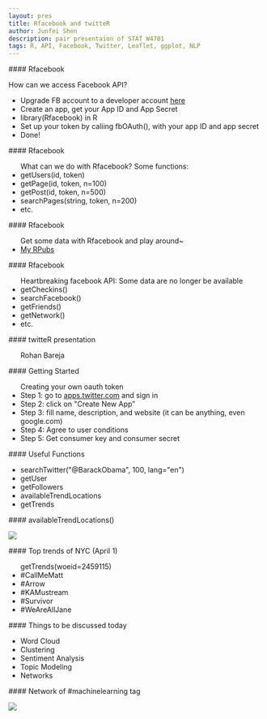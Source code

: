 ```yaml
---
layout: pres
title: Rfacebook and twitteR
author: Junfei Shen
description: pair presentaion of STAT W4701
tags: R, API, Facebook, Twitter, Leaflet, ggplot, NLP
---
```


<section>
	<section>
#### Rfacebook

How can we access Facebook API?

<ul>
<li>Upgrade FB account to a developer account <a href="https://developers.facebook.com/">here</a></li>
<li>Create an app, get your App ID and App Secret</li>
<li>library(Rfacebook) in R</li>
<li>Set up your token by caliing fbOAuth(), with your app ID and app secret</li>
<li>Done!</li>
</ul>

</section>
</section>


<section>
	<section>
#### Rfacebook

<ul>
What can we do with Rfacebook?
Some functions:

<li>getUsers(id, token)</li>
<li>getPage(id, token, n=100)</li>
<li>getPost(id, token, n=500)</li>
<li>searchPages(string, token, n=200)</li>
<li>etc.</li>
</ul>

</section>
</section>


<section>
	<section>
#### Rfacebook

<ul>
Get some data with Rfacebook and play around~
<li><a href="http://rpubs.com/shenjunfei">My RPubs</a></li>
</ul>

</section>
</section>


<section>
	<section>
#### Rfacebook

<ul>
Heartbreaking facebook API: Some data are no longer be available
<li>getCheckins()</li>
<li>searchFacebook()</li>
<li>getFriends()</li>
<li>getNetwork()</li>
<li>etc.</li>
</ul>

</section>
</section>


<section>
	<section>
#### twitteR presentation

<ul>
Rohan Bareja
</ul>

</section>
</section>


<section>
	<section>
#### Getting Started

<ul>
Creating your own oauth token

<li>Step 1: go to <a href="apps.twitter.com">apps.twitter.com</a> and sign in</li>
<li>Step 2: click on "Create New App”</li>
<li>Step 3: fill name, description, and website (it can be anything, even google.com)</li>
<li>Step 4: Agree to user conditions</li>
<li>Step 5: Get consumer key and consumer secret</li>
</ul>

</section>
</section>


<section>
	<section>
#### Useful Functions

<ul>
<li>searchTwitter("@BarackObama", 100, lang="en")</li>
<li>getUser</li>
<li>getFollowers</li>
<li>availableTrendLocations</li>
<li>getTrends</li>
</ul>

</section>
</section>


<section>
	<section>
#### availableTrendLocations()

![](https://raw.githubusercontent.com/shenjunfei/edav/gh-pages/assets/shenjunfei/r1.png)

</section>
</section>


<section>
	<section>
#### Top trends of NYC (April 1)

<ul>
getTrends(woeid=2459115)

<li>#CallMeMatt</li>
<li>#Arrow</li>
<li>#KAMustream</li>
<li>#Survivor</li>
<li>#WeAreAllJane</li>
</ul>

</section>
</section>


<section>
	<section>
#### Things to be discussed today

<ul>
<li>Word Cloud</li>
<li>Clustering</li>
<li>Sentiment Analysis</li>
<li>Topic Modeling</li>
<li>Networks</li>
</ul>

</section>
</section>


<section>
	<section>
#### Network of #machinelearning tag

![](https://raw.githubusercontent.com/shenjunfei/edav/gh-pages/assets/shenjunfei/r2.png)

</section>
</section>
